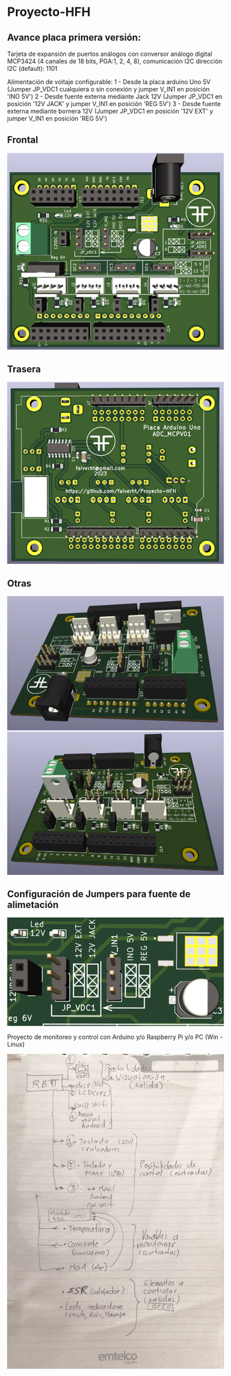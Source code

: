 # Proyecto-HFH

## Avance placa primera versión:
Tarjeta de expansión de puertos análogos con conversor análogo digital MCP3424 (4 canales de 18 bits, PGA:1, 2, 4, 8), comunicación I2C dirección I2C (default): 1101

Alimentación de voltaje configurable:
1 - Desde la placa arduino Uno 5V (Jumper JP_VDC1 cualquiera o sin conexión y jumper V_IN1 en posición 'INO 5V')
2 - Desde fuente externa mediante Jack 12V (Jumper JP_VDC1  en posición '12V JACK' y jumper V_IN1 en posición 'REG 5V')
3 - Desde fuente externa mediante bornera 12V (Jumper JP_VDC1  en posición '12V EXT' y jumper V_IN1 en posición 'REG 5V')

## Frontal
![Imagen no se encuentra disponible](images/PCB01.png)
## Trasera
![Imagen no se encuentra disponible](images/PCB02.png)
## Otras
![Imagen no se encuentra disponible](images/PCB03.png)
![Imagen no se encuentra disponible](images/PCB04.png)
## Configuración de Jumpers para fuente de alimetación
![Imagen no se encuentra disponible](images/PCB05.png)

Proyecto de monitoreo y control con Arduino y/o Raspberry Pi y/o PC (Win - Linux)

![Imagen no se encuentra disponible](images/Propuesta.jpeg)
